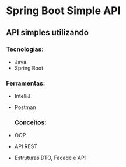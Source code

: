 # Spring Boot Simple API

## API simples utilizando

### Tecnologias:
- Java
- Spring Boot

### Ferramentas:
- IntelliJ
- Postman

  ### Conceitos:
- OOP
- API REST
- Estruturas DTO, Facade e API
